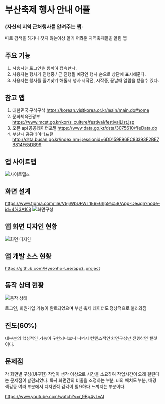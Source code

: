 # 부산축제 행사 안내 어플
### (자신의 지역 근처행사를 알려주는 앱)

따로 검색을 하거나 찾지 않는이상 알기 어려운 지역축제들을 알림 앱

## 주요 기능
1. 사용자는 로그인을 통하여 접속한다.
2. 사용자는 행사가 진행중 / 곧 진행될 예정인 행사 순으로 상단에 표시해준다.
3. 사용자는 행사를 즐겨찾기 해둘시 행사 시작전, 시작중, 끝날때 알람을 받을수 있다.

## 참고 앱
1. 대한민국 구석구석 https://korean.visitkorea.or.kr/main/main.do#home
2. 문화체육관광부 https://www.mcst.go.kr/kor/s_culture/festival/festivalList.jsp
3. 오픈 api 공공데이터포털 https://www.data.go.kr/data/3075610/fileData.do
4. 부산시 공공데이터포털 http://data.busan.go.kr/index.nm;jsessionid=6DD159E96EC83393F2BE7B814F65DB99

## 앱 사이트맵
![사이트맵스](https://user-images.githubusercontent.com/54760301/169053459-63374822-58bf-45a1-8018-7b5c209959e7.JPG)

## 화면 설계
https://www.figma.com/file/V9jiWbDRWT1E9E6hp9ac58/App-Design?node-id=4%3A108
![화면구성](https://user-images.githubusercontent.com/54760301/169053435-d8a54129-4504-40d7-b5b2-e6bba49943c2.JPG)

## 앱 화면 디자인 현황
![화면 디자인](https://user-images.githubusercontent.com/54760301/169198357-9fb5364d-3e3d-473c-9266-731025c2fe28.png)

## 앱 개발 소스 현황
https://github.com/Hyeonho-Lee/app2_project

## 동작 상태 현황
![동작 상태](https://user-images.githubusercontent.com/54760301/169198331-39794bef-f61b-4e58-a59c-ed2ab41110f9.png)

로그인, 회원가입 기능이 완료되었으며 부산 축제 데이터도 정상적으로 불러와짐

## 진도(60%)
대부분의 핵심적인 기능이 구현되다보니 나머지 컨텐츠적인 화면구성만 진행하면 될것이다.

## 문제점
각 화면별 구성(UI구현) 작업이 생각 이상으로 시간을 소요하여 작업시간이 오래 걸린다는 문제점이 발견되었다. 
특히 화면간의 비율을 조정하는 부분, ui의 배치도 부분, 배경 색감등 여러 부분에서 디자인적 감각이 필요하다 느껴지는 부분이다.

https://www.youtube.com/watch?v=r_9Bp4yLvAI
